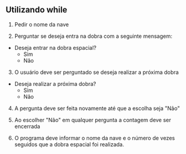 ## Utilizando while

1. Pedir o nome da nave

2. Perguntar se deseja entra na dobra com a seguinte mensagem:

- Deseja entrar na dobra espacial?
  - Sim
  - Não

3. O usuário deve ser perguntado se deseja realizar a próxima dobra

- Deseja realizar a próxima dobra?
  - Sim
  - Não

4. A pergunta deve ser feita novamente até que a escolha seja "Não"

5. Ao escolher "Não" em qualquer pergunta a contagem deve ser encerrada

6. O programa deve informar o nome da nave e o número de vezes seguidos que a dobra espacial foi realizada.
